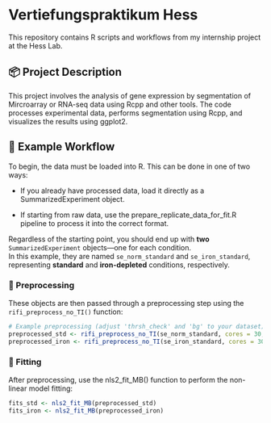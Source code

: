 # Vertiefungspraktikum Hess

This repository contains R scripts and workflows from my internship project at the Hess Lab.

## 📦 Project Description

This project involves the analysis of gene expression by segmentation of Mircroarray or RNA-seq data using Rcpp and other tools.
The code processes experimental data, performs segmentation using Rcpp, and visualizes the results using ggplot2.

## 🔁 Example Workflow
To begin, the data must be loaded into R. This can be done in one of two ways:

   - If you already have processed data, load it directly as a SummarizedExperiment object.

   - If starting from raw data, use the prepare_replicate_data_for_fit.R pipeline to process it into the correct format.


Regardless of the starting point, you should end up with **two** `SummarizedExperiment` objects—one for each condition.  
In this example, they are named `se_norm_standard` and `se_iron_standard`, representing **standard** and **iron-depleted** conditions, respectively.

### 🧼 Preprocessing

These objects are then passed through a preprocessing step using the `rifi_preprocess_no_TI()` function:

```r
# Example preprocessing (adjust 'thrsh_check' and 'bg' to your dataset)
preprocessed_std <- rifi_preprocess_no_TI(se_norm_standard, cores = 30, thrsh_check = 850, bg = 2500)
preprocessed_iron <- rifi_preprocess_no_TI(se_iron_standard, cores = 30, thrsh_check = 850, bg = 2500)
```

### 🔬 Fitting
After preprocessing, use the nls2_fit_MB() function to perform the non-linear model fitting:

```r
fits_std <- nls2_fit_MB(preprocessed_std)
fits_iron <- nls2_fit_MB(preprocessed_iron)
```
